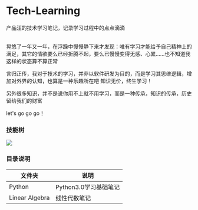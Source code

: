 # Tech-Learning
产品汪的技术学习笔记，记录学习过程中的点点滴滴
<br /><br />

晃悠了一年又一年，在浮躁中慢慢静下来才发现：唯有学习才能给予自己精神上的满足，其它的情欲要么已经折腾不起，要么已慢慢变得无感、心累……也不知道我这样的状态算不算正常

言归正传，我对于技术的学习，并非以软件研发为目的，而是学习其思维逻辑，增加对外界的认知，也算是一种乐趣所在吧
知识无价，终生学习！

另外很多知识，并不是说你用不上就不用学习，而是一种传承，知识的传承，历史留给我们的财富

let's go go go！

### 技能树
![](http://ww3.sinaimg.cn/large/006tNc79ly1g5ff5hgclaj310z0u0166.jpg)

### 目录说明
| 文件夹 | 说明 |
| ------- | ------- |
| Python | Python3.0学习基础笔记 |
| Linear Algebra | 线性代数笔记 |
